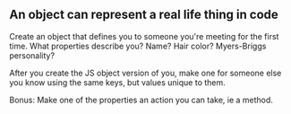 ## An object can represent a real life thing in code

Create an object that defines you to someone you're meeting for the first time.
What properties describe you? Name? Hair color? Myers-Briggs personality?

After you create the JS object version of you, make one for someone else you know using the same keys, but values unique to them.

Bonus: Make one of the properties an action you can take, ie a method.

